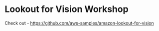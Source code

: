 # Lookout for Vision Workshop

Check out - https://github.com/aws-samples/amazon-lookout-for-vision

